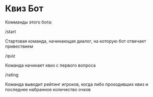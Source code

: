 # Квиз Бот 

Комманды этого бота:

/start

Стартовая команда, начинающая диалог, на которую бот отвечает привествием

/quiz

Команда начинает квиз с первого вопроса

/rating 

Команда выводит рейтинг игроков, когда либо проходивших квиз и последнее набранное количество очков
